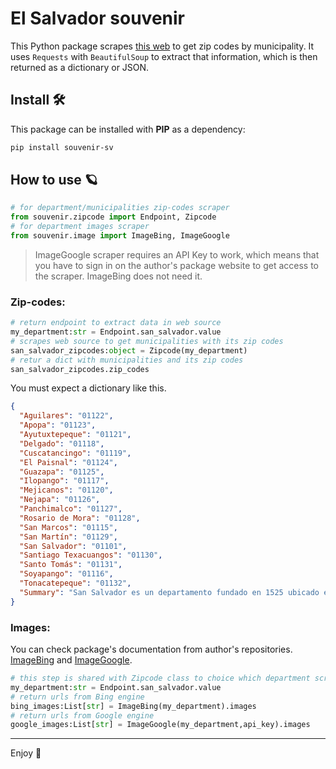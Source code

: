 # El Salvador souvenir

This Python package scrapes [this web](https://www.listasal.info/articulos/codigo-postal-el-salvador.shtml) to get zip codes by municipality. It uses `Requests` with `BeautifulSoup` to extract that information, which is then returned as a dictionary or JSON.
 ## Install 🛠️

This package can be installed with **PIP** as a dependency:

```bash
pip install souvenir-sv
```

## How to use 🪐

```python
# for department/municipalities zip-codes scraper
from souvenir.zipcode import Endpoint, Zipcode
# for department images scraper
from souvenir.image import ImageBing, ImageGoogle
```
> ImageGoogle scraper requires an API Key to work, which means that you have to sign in on the author's package website to get access to the scraper. ImageBing does not need it.

### Zip-codes:

```python
# return endpoint to extract data in web source
my_department:str = Endpoint.san_salvador.value
# scrapes web source to get municipalities with its zip codes
san_salvador_zipcodes:object = Zipcode(my_department)
# retur a dict with municipalities and its zip codes
san_salvador_zipcodes.zip_codes
```

You must expect a dictionary like this.

```json
{
  "Aguilares": "01122",
  "Apopa": "01123",
  "Ayutuxtepeque": "01121",
  "Delgado": "01118",
  "Cuscatancingo": "01119",
  "El Paisnal": "01124",
  "Guazapa": "01125",
  "Ilopango": "01117",
  "Mejicanos": "01120",
  "Nejapa": "01126",
  "Panchimalco": "01127",
  "Rosario de Mora": "01128",
  "San Marcos": "01115",
  "San Martín": "01129",
  "San Salvador": "01101",
  "Santiago Texacuangos": "01130",
  "Santo Tomás": "01131",
  "Soyapango": "01116",
  "Tonacatepeque": "01132",
  "Summary": "San Salvador es un departamento fundado en 1525 ubicado en la Zona Central de El Salvador. Posee 3 distritos y 19 municipios."
}
```

### Images:
You can check package's documentation from author's repositories.
[ImageBing](https://github.com/ffreemt/bing-image-urls) and [ImageGoogle](https://github.com/arrrlo/Google-Images-Search).

```python
# this step is shared with Zipcode class to choice which department scrape
my_department:str = Endpoint.san_salvador.value
# return urls from Bing engine
bing_images:List[str] = ImageBing(my_department).images
# return urls from Google engine
google_images:List[str] = ImageGoogle(my_department,api_key).images
```

----
Enjoy :bamboo:
